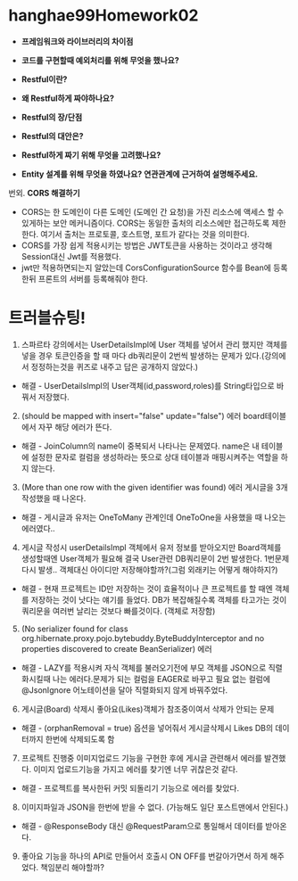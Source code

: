 # hanghae99Homework02

- **프레임워크와 라이브러리의 차이점**


- **코드를 구현할때 예외처리를 위해 무엇을 했나요?**

- **Restful이란?**

- **왜 Restful하게 짜야하나요?**

- **Restful의 장/단점**

- **Restful의 대안은?**

- **Restful하게 짜기 위해 무엇을 고려했나요?**

- **Entity 설계를 위해 무엇을 하였나요? 연관관계에 근거하여 설명해주세요.**



번외. **CORS 해결하기**
- CORS는 한 도메인이 다른 도메인 (도메인 간 요청)을 가진 리소스에 액세스 할 수 있게하는 보안 메커니즘이다. CORS는 동일한 출처의 리소스에만 접근하도록 제한한다. 여기서 출처는 프로토콜, 호스트명, 포트가 같다는 것을 의미한다.
- CORS를 가장 쉽게 적용시키는 방법은 JWT토큰을 사용하는 것이라고 생각해 Session대신 Jwt를 적용했다.
- jwt만 적용하면되는지 알았는데 CorsConfigurationSource 함수를 Bean에 등록한뒤 프론트의 서버를 등록해줘야 한다.


# 트러블슈팅!
1. 스파르타 강의에서는 UserDetailsImpl에 User 객체를 넣어서 관리 했지만 객체를 넣을 경우 토큰인증을 할 때 마다 db쿼리문이 2번씩 발생하는 문제가 있다.(강의에서 정정하는것을 퀴즈로 내주고 답은 공개하지 않았다.)
- 해결 - UserDetailsImpl의 User객체(id,password,roles)를  String타입으로 바꿔서 저장했다.

2. (should be mapped with insert="false" update="false") 에러 board테이블에서 자꾸 해당 에러가 뜬다.
- 해결 - JoinColumn의 name이 중복되서 나타나는 문제였다. name은 내 테이블에 설정한 문자로 컬럼을 생성하라는 뜻으로 상대 테이블과 매핑시켜주는 역할을 하지 않는다.

3. (More than one row with the given identifier was found) 에러 게시글을 3개 작성했을 때 나온다.
- 해결 - 게시글과 유저는 OneToMany 관계인데 OneToOne을 사용했을 때 나오는 에러였다..

4. 게시글 작성시 userDetailsImpl 객체에서 유저 정보를 받아오지만 Board객체를 생성할때엔 User객체가 필요해 결국 User관련 DB쿼리문이 2번 발생한다. 1번문제 다시 발생..  객체대신 아이디만 저장해야할까?(그럼 외래키는 어떻게 해야하지?)
- 해결 - 현재 프로젝트는 ID만 저장하는 것이 효율적이나 큰 프로젝트를 할 때엔 객체를 저장하는 것이 낫다는 얘기를 들었다. DB가 복잡해질수록 객체를 타고가는 것이 쿼리문을 여러번 날리는 것보다 빠를것이다. (객체로 저장함)

5. (No serializer found for class org.hibernate.proxy.pojo.bytebuddy.ByteBuddyInterceptor and no properties discovered to create BeanSerializer) 에러
- 해결 - LAZY를 적용시켜 자식 객체를 불러오기전에 부모 객체를 JSON으로 직렬화시킬때 나는 에러다.문제가 되는 컬럼을 EAGER로 바꾸고 필요 없는 컬럼에 @JsonIgnore 어노테이션을 달아 직렬화되지 않게 바꿔주었다.

6. 게시글(Board) 삭제시 좋아요(Likes)객체가 참조중이여서 삭제가 안되는 문제
- 해결 - (orphanRemoval = true) 옵션을 넣어줘서 게시글삭제시 Likes DB의 데이터까지 한번에 삭제되도록 함

7. 프로젝트 진행중 이미지업로드 기능을 구현한 후에 게시글 관련해서 에러를 발견했다. 이미지 업로드기능을 가지고 에러를 찾기엔 너무 귀찮은것 같다.
- 해결 - 프로젝트를 복사한뒤 커밋 되돌리기 기능으로 에러를 찾았다.

8. 이미지파일과 JSON을 한번에 받을 수 없다. (가능해도 일단 포스트맨에서 안된다.)
- 해결 - @ResponseBody 대신 @RequestParam으로 통일해서 데이터를 받아온다.

9. 좋아요 기능을 하나의 API로 만들어서 호출시 ON OFF를 번갈아가면서 하게 해주었다. 책임분리 해야할까? 

